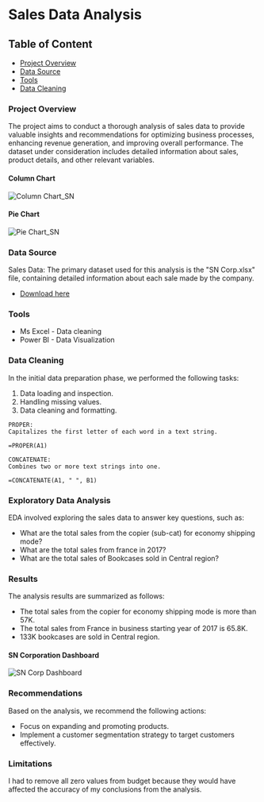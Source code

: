 # Sales Data Analysis

## Table of Content

- [Project Overview](#project-overview)
- [Data Source](#data-source)
- [Tools](#tools)
- [Data Cleaning](#data-cleaning)

### Project Overview

The project aims to conduct a thorough analysis of sales data to provide valuable insights and recommendations for optimizing business processes, enhancing revenue generation, and improving overall performance. The dataset under consideration includes detailed information about sales, product details, and other relevant variables.

#### Column Chart
![Column Chart_SN](https://github.com/Harshitha129/Sales-Analysis_PowerBi/assets/89914609/dee2469c-f88a-41f6-8f06-b40256e11379)

#### Pie Chart
![Pie Chart_SN](https://github.com/Harshitha129/Sales-Analysis_PowerBi/assets/89914609/8238b28b-54bf-460a-9c0d-2ebd49d9872d)

### Data Source

Sales Data: The primary dataset used for this analysis is the "SN Corp.xlsx" file, containing detailed information about each sale made by the company.
- [Download here](https://github.com/Harshitha129/SN_Corp_Project/files/14013297/SN.Corp.xlsx)
  
### Tools

- Ms Excel - Data cleaning
- Power BI - Data Visualization

### Data Cleaning

In the initial data preparation phase, we performed the following tasks:
1. Data loading and inspection.
2. Handling missing values.
3. Data cleaning and formatting.

```
PROPER:
Capitalizes the first letter of each word in a text string.

=PROPER(A1)
```
```
CONCATENATE:
Combines two or more text strings into one.

=CONCATENATE(A1, " ", B1)
```

### Exploratory Data Analysis
EDA involved exploring the sales data to answer key questions, such as:

- What are the total sales from the copier (sub-cat) for economy shipping mode?
- What are the total sales from france in 2017?
- What are the total sales of Bookcases sold in Central region?

### Results

The analysis results are summarized as follows:
- The total sales from the copier for economy shipping mode is more than 57K.
- The total sales from France in business starting year of 2017 is 65.8K.
- 133K bookcases are sold in Central region.

#### SN Corporation Dashboard
![SN Corp Dashboard](https://github.com/Harshitha129/Sales-Analysis_PowerBi/assets/89914609/6aa21438-2ee8-4655-b14b-c2e945887548)



### Recommendations

Based on the analysis, we recommend the following actions:
- Focus on expanding and promoting products.
- Implement a customer segmentation strategy to target customers effectively.

### Limitations
I had to remove all zero values from budget because they would have affected the accuracy of my conclusions from the analysis.

